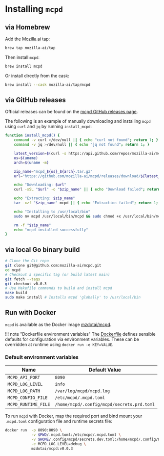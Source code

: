 # Installing `mcpd`

## via Homebrew

Add the Mozilla.ai tap:

```bash
brew tap mozilla-ai/tap
```

Then install `mcpd`:

```bash
brew install mcpd
```

Or install directly from the cask:

```bash
brew install --cask mozilla-ai/tap/mcpd
```

## via GitHub releases

Official releases can be found on the [mcpd GitHub releases page](https://github.com/mozilla-ai/mcpd/releases).

The following is an example of manually downloading and installing `mcpd` using `curl` and `jq` by running `install_mcpd`:

```bash
function install_mcpd() {
    command -v curl >/dev/null || { echo "curl not found"; return 1; }
    command -v jq >/dev/null || { echo "jq not found"; return 1; }

    latest_version=$(curl -s https://api.github.com/repos/mozilla-ai/mcpd/releases/latest | jq -r .tag_name)
    os=$(uname)
    arch=$(uname -m)

    zip_name="mcpd_${os}_${arch}.tar.gz"
    url="https://github.com/mozilla-ai/mcpd/releases/download/${latest_version}/${zip_name}"

    echo "Downloading: $url"
    curl -sSL "$url" -o "$zip_name" || { echo "Download failed"; return 1; }

    echo "Extracting: $zip_name"
    tar -xzf "$zip_name" mcpd || { echo "Extraction failed"; return 1; }

    echo "Installing to /usr/local/bin"
    sudo mv mcpd /usr/local/bin/mcpd && sudo chmod +x /usr/local/bin/mcpd || { echo "Install failed"; return 1; }

    rm -f "$zip_name"
    echo "mcpd installed successfully"
}
```

## via local Go binary build

```bash
# Clone the Git repo
git clone git@github.com:mozilla-ai/mcpd.git
cd mcpd
# Checkout a specific tag (or build latest main)
git fetch --tags
git checkout v0.0.3
# Use Makefile commands to build and install mcpd
make build
sudo make install # Installs mcpd 'globally' to /usr/local/bin
```

## Run with Docker

`mcpd` is available as the Docker image [mzdotai/mcpd](https://hub.docker.com/repository/docker/mzdotai/mcpd/general).

!!! note "Dockerfile environment variables"
    The [Dockerfile](https://github.com/mozilla-ai/mcpd/blob/main/Dockerfile) defines sensible defaults for configuration via environment variables. These can be overridden at runtime using `docker run -e KEY=VALUE`.

### Default environment variables

| Name                | Default Value                              |
|---------------------|--------------------------------------------| 
| `MCPD_API_PORT`     | `8090`                                     |
| `MCPD_LOG_LEVEL`    | `info`                                     |
| `MCPD_LOG_PATH`     | `/var/log/mcpd/mcpd.log`                   |
| `MCPD_CONFIG_FILE`  | `/etc/mcpd/.mcpd.toml`                     |
| `MCPD_RUNTIME_FILE` | `/home/mcpd/.config/mcpd/secrets.prd.toml` |


To run `mcpd` with Docker, map the required port and bind mount your `.mcpd.toml` configuration file and runtime secrets file:

```bash
docker run  -p 8090:8090 \
            -v $PWD/.mcpd.toml:/etc/mcpd/.mcpd.toml \
            -v $HOME/.config/mcpd/secrets.dev.toml:/home/mcpd/.config/mcpd/secrets.prd.toml \
            -e MCPD_LOG_LEVEL=debug \
            mzdotai/mcpd:v0.0.3
```